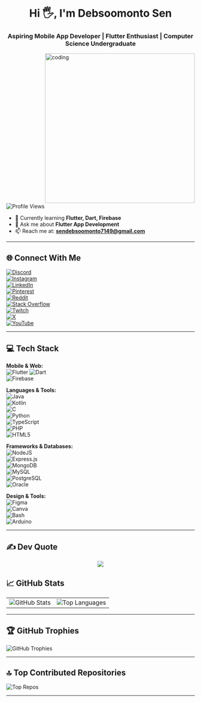 <h1 align="center">Hi 🖐, I'm Debsoomonto Sen</h1>
<h3 align="center">Aspiring Mobile App Developer | Flutter Enthusiast | Computer Science Undergraduate</h3>

<img align="right" alt="coding" width="400" src="https://media1.giphy.com/media/zhYSVCirREeIZtONCI/giphy.gif?cid=6c09b952kxmlqpdifxylmprqwebxbt4r472d2llul3t8acoi&ep=v1_internal_gif_by_id&rid=giphy.gif&ct=s">

<p align="left"> <img src="https://komarev.com/ghpvc/?username=dbsmsen&label=Profile%20Views&color=0e75b6&style=flat" alt="Profile Views" /> </p>

- 🌱 Currently learning **Flutter, Dart, Firebase**
- 💬 Ask me about **Flutter App Development**
- 📫 Reach me at: **sendebsoomonto7149@gmail.com**

---

## 🌐 Connect With Me

[![Discord](https://img.shields.io/badge/Discord-%237289DA.svg?logo=discord&logoColor=white)](https://discord.gg/dbsm_13)  
[![Instagram](https://img.shields.io/badge/Instagram-%23E4405F.svg?logo=Instagram&logoColor=white)](https://instagram.com/_dbsm.in)  
[![LinkedIn](https://img.shields.io/badge/LinkedIn-%230077B5.svg?logo=linkedin&logoColor=white)](https://linkedin.com/in/debsoomonto-sen)  
[![Pinterest](https://img.shields.io/badge/Pinterest-%23E60023.svg?logo=Pinterest&logoColor=white)](https://pin.it/4vcWzfMxo)  
[![Reddit](https://img.shields.io/badge/Reddit-%23FF4500.svg?logo=Reddit&logoColor=white)](https://www.reddit.com/u/Wild_Ad_4056)  
[![Stack Overflow](https://img.shields.io/badge/Stackoverflow-FE7A16?logo=stack-overflow&logoColor=white)](https://stackoverflow.com/users/28908803/debsooomonto-sen)  
[![Twitch](https://img.shields.io/badge/Twitch-%239146FF.svg?logo=Twitch&logoColor=white)](https://www.twitch.tv/dbsmsen)  
[![X](https://img.shields.io/badge/X-%23000000.svg?logo=X&logoColor=white)](https://x.com/notdbsm)  
[![YouTube](https://img.shields.io/badge/YouTube-%23FF0000.svg?logo=YouTube&logoColor=white)](https://youtube.com/@yt_debsen)

---

## 💻 Tech Stack

**Mobile & Web:**  
![Flutter](https://img.shields.io/badge/Flutter-%2302569B.svg?style=flat&logo=Flutter&logoColor=white) 
![Dart](https://img.shields.io/badge/Dart-%230175C2.svg?style=flat&logo=Dart&logoColor=white)  
![Firebase](https://img.shields.io/badge/Firebase-ffca28?style=flat&logo=firebase&logoColor=black)

**Languages & Tools:**  
![Java](https://img.shields.io/badge/Java-%23ED8B00.svg?style=flat&logo=openjdk&logoColor=white)  
![Kotlin](https://img.shields.io/badge/Kotlin-%237F52FF.svg?style=flat&logo=kotlin&logoColor=white)  
![C](https://img.shields.io/badge/C-%2300599C.svg?style=flat&logo=c&logoColor=white)  
![Python](https://img.shields.io/badge/Python-3670A0?style=flat&logo=python&logoColor=ffdd54)  
![TypeScript](https://img.shields.io/badge/TypeScript-%23007ACC.svg?style=flat&logo=typescript&logoColor=white)  
![PHP](https://img.shields.io/badge/PHP-%23777BB4.svg?style=flat&logo=php&logoColor=white)  
![HTML5](https://img.shields.io/badge/HTML5-%23E34F26.svg?style=flat&logo=html5&logoColor=white)

**Frameworks & Databases:**  
![NodeJS](https://img.shields.io/badge/Node.js-6DA55F?style=flat&logo=node.js&logoColor=white)  
![Express.js](https://img.shields.io/badge/Express.js-%23404d59.svg?style=flat&logo=express&logoColor=%2361DAFB)  
![MongoDB](https://img.shields.io/badge/MongoDB-%234ea94b.svg?style=flat&logo=mongodb&logoColor=white)  
![MySQL](https://img.shields.io/badge/MySQL-4479A1.svg?style=flat&logo=mysql&logoColor=white)  
![PostgreSQL](https://img.shields.io/badge/Postgres-%23316192.svg?style=flat&logo=postgresql&logoColor=white)  
![Oracle](https://img.shields.io/badge/Oracle-F80000?style=flat&logo=oracle&logoColor=white)

**Design & Tools:**  
![Figma](https://img.shields.io/badge/Figma-%23F24E1E.svg?style=flat&logo=figma&logoColor=white)  
![Canva](https://img.shields.io/badge/Canva-%2300C4CC.svg?style=flat&logo=Canva&logoColor=white)  
![Bash](https://img.shields.io/badge/Bash-%23121011.svg?style=flat&logo=gnu-bash&logoColor=white)  
![Arduino](https://img.shields.io/badge/Arduino-00979D.svg?style=flat&logo=Arduino&logoColor=white)

---

## ✍️ Dev Quote

<div align="center">
  <img src="https://quotes-github-readme.vercel.app/api?type=horizontal&theme=radical" />
</div>


## 📈 GitHub Stats

<table>
  <tr>
    <td><img src="https://github-readme-stats.vercel.app/api?username=dbsmsen&theme=radical&hide_border=false&include_all_commits=true&count_private=true" alt="GitHub Stats" /></td>
    <td><img src="https://github-readme-stats.vercel.app/api/top-langs/?username=dbsmsen&theme=radical&hide_border=false&layout=compact" alt="Top Languages" /></td>
  </tr>
</table>

---

## 🏆 GitHub Trophies

![GitHub Trophies](https://github-profile-trophy.vercel.app/?username=dbsmsen&theme=radical&no-frame=true&margin-w=4)

---

## 🔝 Top Contributed Repositories

![Top Repos](https://github-contributor-stats.vercel.app/api?username=dbsmsen&limit=5&theme=radical&combine_all_yearly_contributions=true)

---
